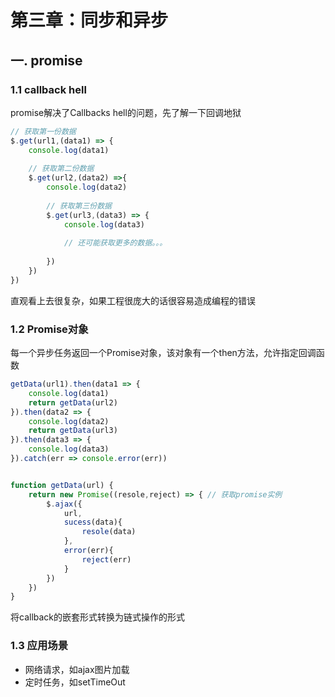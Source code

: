 # 第三章：同步和异步

## 一. promise 
### 1.1 callback hell
promise解决了Callbacks hell的问题，先了解一下回调地狱
```javascript
// 获取第一份数据
$.get(url1,(data1) => {
    console.log(data1)
    
    // 获取第二份数据
    $.get(url2,(data2) =>{
        console.log(data2)
        
        // 获取第三份数据
        $.get(url3,(data3) => {
            console.log(data3)
            
            // 还可能获取更多的数据。。。
            
        })
    })
})
```
直观看上去很复杂，如果工程很庞大的话很容易造成编程的错误

### 1.2 Promise对象

每一个异步任务返回一个Promise对象，该对象有一个then方法，允许指定回调函数

```javascript
getData(url1).then(data1 => {
    console.log(data1)
    return getData(url2)
}).then(data2 => {
    console.log(data2)
    return getData(url3)
}).then(data3 => {
    console.log(data3)
}).catch(err => console.error(err))


function getData(url) {
    return new Promise((resole,reject) => { // 获取promise实例
        $.ajax({
            url,
            sucess(data){
                resole(data)
            },
            error(err){
                reject(err)
            }
        })
    })
}
```

将callback的嵌套形式转换为链式操作的形式

### 1.3 应用场景
* 网络请求，如ajax图片加载
* 定时任务，如setTimeOut




<comment/>